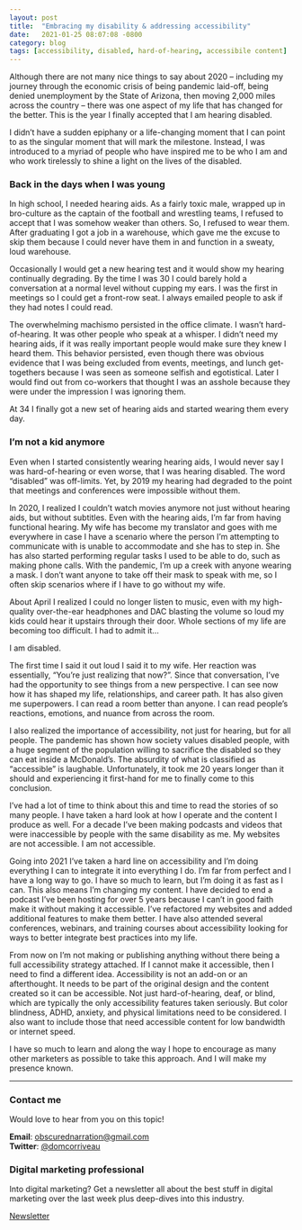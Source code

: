 ```yaml
---
layout: post
title:  "Embracing my disability & addressing accessibility"
date:   2021-01-25 08:07:08 -0800
category: blog
tags: [accessibility, disabled, hard-of-hearing, accessibile content]
---
```

Although there are not many nice things to say about 2020 – including my journey through the economic crisis of being pandemic laid-off, being denied unemployment by the State of Arizona, then moving 2,000 miles across the country – there was one aspect of my life that has changed for the better. This is the year I finally accepted that I am hearing disabled.

I didn’t have a sudden epiphany or a life-changing moment that I can point to as the singular moment that will mark the milestone. Instead, I was introduced to a myriad of people who have inspired me to be who I am and who work tirelessly to shine a light on the lives of the disabled.

### Back in the days when I was young
In high school, I needed hearing aids. As a fairly toxic male, wrapped up in bro-culture as the captain of the football and wrestling teams, I refused to accept that I was somehow weaker than others. So, I refused to wear them. After graduating I got a job in a warehouse, which gave me the excuse to skip them because I could never have them in and function in a sweaty, loud warehouse.

Occasionally I would get a new hearing test and it would show my hearing continually degrading. By the time I was 30 I could barely hold a conversation at a normal level without cupping my ears. I was the first in meetings so I could get a front-row seat. I always emailed people to ask if they had notes I could read.

The overwhelming machismo persisted in the office climate. I wasn’t hard-of-hearing. It was other people who speak at a whisper. I didn’t need my hearing aids, if it was really important people would make sure they knew I heard them. This behavior persisted, even though there was obvious evidence that I was being excluded from events, meetings, and lunch get-togethers because I was seen as someone selfish and egotistical. Later I would find out from co-workers that thought I was an asshole because they were under the impression I was ignoring them.

At 34 I finally got a new set of hearing aids and started wearing them every day.

### I’m not a kid anymore
Even when I started consistently wearing hearing aids, I would never say I was hard-of-hearing or even worse, that I was hearing disabled. The word “disabled” was off-limits. Yet, by 2019 my hearing had degraded to the point that meetings and conferences were impossible without them.

In 2020, I realized I couldn’t watch movies anymore not just without hearing aids, but without subtitles. Even with the hearing aids, I’m far from having functional hearing. My wife has become my translator and goes with me everywhere in case I have a scenario where the person I’m attempting to communicate with is unable to accommodate and she has to step in. She has also started performing regular tasks I used to be able to do, such as making phone calls. With the pandemic, I’m up a creek with anyone wearing a mask. I don’t want anyone to take off their mask to speak with me, so I often skip scenarios where if I have to go without my wife.

About April I realized I could no longer listen to music, even with my high-quality over-the-ear headphones and DAC blasting the volume so loud my kids could hear it upstairs through their door. Whole sections of my life are becoming too difficult. I had to admit it…

I am disabled.

The first time I said it out loud I said it to my wife. Her reaction was essentially, “You’re just realizing that now?”. Since that conversation, I’ve had the opportunity to see things from a new perspective. I can see now how it has shaped my life, relationships, and career path. It has also given me superpowers. I can read a room better than anyone. I can read people’s reactions, emotions, and nuance from across the room.

I also realized the importance of accessibility, not just for hearing, but for all people. The pandemic has shown how society values disabled people, with a huge segment of the population willing to sacrifice the disabled so they can eat inside a McDonald’s. The absurdity of what is classified as “accessible” is laughable. Unfortunately, it took me 20 years longer than it should and experiencing it first-hand for me to finally come to this conclusion.

I’ve had a lot of time to think about this and time to read the stories of so many people. I have taken a hard look at how I operate and the content I produce as well. For a decade I’ve been making podcasts and videos that were inaccessible by people with the same disability as me. My websites are not accessible. I am not accessible.

Going into 2021 I’ve taken a hard line on accessibility and I’m doing everything I can to integrate it into everything I do. I’m far from perfect and I have a long way to go. I have so much to learn, but I’m doing it as fast as I can. This also means I’m changing my content. I have decided to end a podcast I’ve been hosting for over 5 years because I can’t in good faith make it without making it accessible. I’ve refactored my websites and added additional features to make them better. I have also attended several conferences, webinars, and training courses about accessibility looking for ways to better integrate best practices into my life.

From now on I’m not making or publishing anything without there being a full accessibility strategy attached. If I cannot make it accessible, then I need to find a different idea. Accessibility is not an add-on or an afterthought. It needs to be part of the original design and the content created so it can be accessible. Not just hard-of-hearing, deaf, or blind, which are typically the only accessibility features taken seriously. But color blindness, ADHD, anxiety, and physical limitations need to be considered. I also want to include those that need accessible content for low bandwidth or internet speed.

I have so much to learn and along the way I hope to encourage as many other marketers as possible to take this approach. And I will make my presence known.

* * *

### Contact me

Would love to hear from you on this topic!

**Email**: obscurednarration@gmail.com  
**Twitter**: [@domcorriveau](https://twitter.com/domcorriveau)  

### Digital marketing professional

Into digital marketing? Get a newsletter all about the best stuff in digital marketing over the last week plus deep-dives into this industry.

[Newsletter](https://corrteksolutions.com/marketing-mixer-newsletter/)

